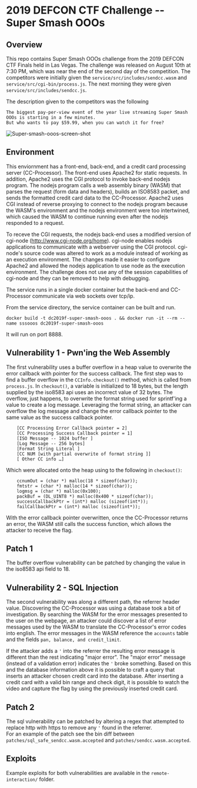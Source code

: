 # 2019 DEFCON CTF Challenge -- Super Smash OOOs

## Overview
This repo contains Super Smash OOOs challenge from the 2019 DEFCON CTF Finals held in Las Vegas. The challenge was released on August 10th at 7:30 PM, which was near the end of the second day of the competition.  The competitors were initially given the `service/src/includes/sendcc.wasm` and `service/src/cgi-bin/process.js`. The next morning they were given `service/src/includes/sendcc.js`.

The description given to the competitors was the following 
```
The biggest pay-per-view event of the year live streaming Super Smash OOOs is starting in a few minutes.  
But who wants to pay $59.99, when you can watch it for free? 
```

![Super-smash-ooos-screen-shot](Super-smash-ooos-3.png "Super Smash OOOs Screen Shot")

## Environment
This enviornment has a front-end, back-end, and a credit card processing server (CC-Processor). The front-end uses Apache2 for static requests. In addition, Apache2 uses the CGI protocol to invoke back-end nodejs program.  The nodejs program calls a web assembly binary (WASM) that parses the request (form data and headers), builds an ISO8583 packet, and sends the formatted credit card data to the CC-Processor. Apache2 uses CGI instead of reverse proxying to connect to the nodejs program because the WASM's environment and the nodejs environment were too intertwined, which caused the WASM to continue running even after the nodejs responded to a request. 

To receve the CGI requests, the nodejs back-end uses a modified version of cgi-node (http://www.cgi-node.org/home). cgi-node enables nodejs applications to communicate with a webserver using the CGI protocol. cgi-node's source code was altered to work as a module instead of working as an execution environment. The changes made it easier to configure Apache2 and allowed the nodejs application to use node as the execution environment. The challenge does not use any of the session capabilities of cgi-node and they can be removed to help with debugging.       

The service runs in a single docker container but the back-end and CC-Processor communicate via web sockets over tcp/ip.  

From the service directory, the service container can be built and run.
```
docker build -t dc2019f-super-smash-ooos . && docker run -it --rm --name sssooos dc2019f-super-smash-ooos
```
It will run on port 8888.

## Vulnerability 1 - Pwn'ing the Web Assembly
The first vulnerability uses a buffer overflow in a heap value to overwrite the error callback with pointer for the success callback. The first step was to find a buffer overflow in the `CCInfo.checkout()` method, which is called from `process.js`. In `checkout()`, a variable is initialized to 18 bytes, but the length supplied by the iso8583 api uses an incorrect value of 32 bytes. The overflow, just happens, to overwrite the format string used for sprintf'ing a value to create a log message. Leveraging the format string, an attacker can overflow the log message and change the error callback pointer to the same value as the success callback pointer.  
```
    [CC Processing Error Callback pointer = 2]
    [CC Processing Success Callback pointer = 1]
    [ISO Message -- 1024 buffer ]
    [Log Message -- 256 bytes]
    [Format String Literal ]
    [CC NUM [with partial overwrite of format string ]]
    [ Other CC info …]
```
Which were allocated onto the heap using to the following in `checkout()`:
``` 
    ccnumOut = (char *) malloc(18 * sizeof(char));
    fmtstr = (char *) malloc(14 * sizeof(char));
    logmsg = (char *) malloc(0x100);
    packBuf = (DL_UINT8 *) malloc(0x400 * sizeof(char));
    successCallbackPtr = (int*) malloc (sizeof(int*));
    failCallbackPtr = (int*) malloc (sizeof(int*));
```

With the error callback pointer overwritten, once the CC-Processor returns an error, the WASM still calls the success function, which allows the attacker to receive the flag.

## Patch 1
The buffer overflow vulnerability can be patched by changing the value in the iso8583 api field to 18.

## Vulnerability 2 - SQL Injection
The second vulnerability was along a different path, the referrer header value. Discovering the CC-Processor was using a database took a bit of investigation.  By searching the WASM for the error messages presented to the user on the webpage, an attacker could discover a list of error messages used by the WASM to translate the CC-Processor's error codes into english. The error messages in the WASM reference the `accounts` table and the fields `pan, balance, and credit_limit`. 

If the attacker adds a `'` into the referrer the resulting error message is different than the rest indicating "major error". The "major error" message (instead of a validation error) indicates the `'` broke something. Based on this and the database information above it is possible to craft a query that inserts an attacker chosen credit card into the database. After inserting a credit card with a valid bin range and check digit, it is possible to watch the video and capture the flag by using the previously inserted credit card.

## Patch 2
The sql vulnerability can be patched by altering a regex that attempted to replace http with https to remove any `'` found in the referrer.  
For an example of the patch see the bin diff between `patches/sql_safe_sendcc.wasm.accepted` and `patches/sendcc.wasm.accepted`.

## Exploits
Example exploits for both vulnerabilities are available in the `remote-interaction/` folder.
 






